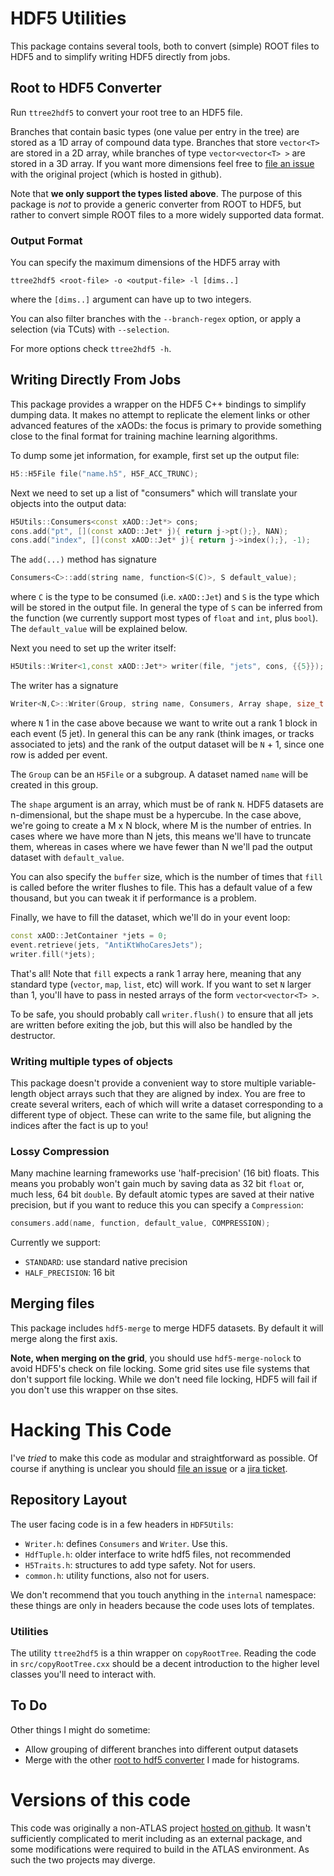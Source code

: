 HDF5 Utilities
==============

This package contains several tools, both to convert (simple) ROOT
files to HDF5 and to simplify writing HDF5 directly from jobs.


Root to HDF5 Converter
----------------------

Run `ttree2hdf5` to convert your root tree to an HDF5 file.

Branches that contain basic types (one value per entry in the tree)
are stored as a 1D array of compound data type. Branches that store
`vector<T>` are stored in a 2D array, while branches of type
`vector<vector<T> >` are stored in a 3D array. If you want more
dimensions feel free to [file an issue][1] with the original project
(which is hosted in github).

Note that **we only support the types listed above**. The purpose of
this package is _not_ to provide a generic converter from ROOT to
HDF5, but rather to convert simple ROOT files to a more widely
supported data format.

### Output Format ###

You can specify the maximum dimensions of the HDF5 array with

```
ttree2hdf5 <root-file> -o <output-file> -l [dims..]
```

where the `[dims..]` argument can have up to two integers.

You can also filter branches with the `--branch-regex` option, or
apply a selection (via TCuts) with `--selection`.

For more options check `ttree2hdf5 -h`.


Writing Directly From Jobs
--------------------------

This package provides a wrapper on the HDF5 C++ bindings to simplify
dumping data. It makes no attempt to replicate the element links or
other advanced features of the xAODs: the focus is primary to provide
something close to the final format for training machine learning
algorithms.

To dump some jet information, for example, first set up
the output file:

```C++
H5::H5File file("name.h5", H5F_ACC_TRUNC);
```

Next we need to set up a list of "consumers" which will translate
your objects into the output data:

```C++
H5Utils::Consumers<const xAOD::Jet*> cons;
cons.add("pt", [](const xAOD::Jet* j){ return j->pt();}, NAN);
cons.add("index", [](const xAOD::Jet* j){ return j->index();}, -1);
```

The `add(...)` method has signature

```C++
Consumers<C>::add(string name, function<S(C)>, S default_value);
```

where `C` is the type to be consumed (i.e. `xAOD::Jet`) and `S` is the
type which will be stored in the output file. In general the type of
`S` can be inferred from the function (we currently support most types
of `float` and `int`, plus `bool`). The `default_value` will be
explained below.

Next you need to set up the writer itself:

```C++
H5Utils::Writer<1,const xAOD::Jet*> writer(file, "jets", cons, {{5}});
```

The writer has a signature

```C++
Writer<N,C>::Writer(Group, string name, Consumers, Array shape, size_t buffer);
```

where `N` 1 in the case above because we want to write out a rank 1
block in each event (5 jet). In general this can be any rank (think
images, or tracks associated to jets) and the rank of the output
dataset will be `N` + 1, since one row is added per event.

The `Group` can be an `H5File` or a subgroup. A dataset named `name`
will be created in this group.

The `shape` argument is an array, which must be of rank `N`. HDF5
datasets are n-dimensional, but the shape must be a hypercube. In the
case above, we're going to create a M x N block, where M is the number
of entries. In cases where we have more than N jets, this means we'll
have to truncate them, whereas in cases where we have fewer than N
we'll pad the output dataset with `default_value`.

You can also specify the `buffer` size, which is the number of times
that `fill` is called before the writer flushes to file. This has a
default value of a few thousand, but you can tweak it if performance
is a problem.

Finally, we have to fill the dataset, which we'll do in your event
loop:

```C++
const xAOD::JetContainer *jets = 0;
event.retrieve(jets, "AntiKtWhoCaresJets");
writer.fill(*jets);
```

That's all! Note that `fill` expects a rank 1 array here, meaning that
any standard type (`vector`, `map`, `list`, etc) will work. If you
want to set `N` larger than 1, you'll have to pass in nested arrays of
the form `vector<vector<T> >`.

To be safe, you should probably call `writer.flush()` to
ensure that all jets are written before exiting the job, but this will
also be handled by the destructor.

### Writing multiple types of objects ###

This package doesn't provide a convenient way to store multiple
variable-length object arrays such that they are aligned by index. You
are free to create several writers, each of which will write a dataset
corresponding to a different type of object. These can write to the
same file, but aligning the indices after the fact is up to you!

### Lossy Compression

Many machine learning frameworks use 'half-precision' (16 bit)
floats. This means you probably won't gain much by saving data as 32
bit `float` or, much less, 64 bit `double`. By default atomic types
are saved at their native precision, but if you want to reduce this
you can specify a `Compression`:

```C++
consumers.add(name, function, default_value, COMPRESSION);
```

Currently we support:
 - `STANDARD`: use standard native precision
 - `HALF_PRECISION`: 16 bit

Merging files
-------------

This package includes `hdf5-merge` to merge HDF5 datasets. By default
it will merge along the first axis.

**Note, when merging on the grid**, you should use `hdf5-merge-nolock`
to avoid HDF5's check on file locking. Some grid sites use file
systems that don't support file locking. While we don't need file
locking, HDF5 will fail if you don't use this wrapper on thse sites.


Hacking This Code
=================

I've _tried_ to make this code as modular and straightforward as
possible. Of course if anything is unclear you should
[file an issue][1] or a [jira ticket][1j].

Repository Layout
-----------------

The user facing code is in a few headers in `HDF5Utils`:

   - `Writer.h`: defines `Consumers` and `Writer`. Use this.
   - `HdfTuple.h`: older interface to write hdf5 files, not recommended
   - `H5Traits.h`: structures to add type safety. Not for users.
   - `common.h`: utility functions, also not for users.

We don't recommend that you touch anything in the `internal`
namespace: these things are only in headers because the code uses lots
of templates.

### Utilities ###

The utility `ttree2hdf5` is a thin wrapper on `copyRootTree`. Reading
the code in `src/copyRootTree.cxx` should be a decent introduction to
the higher level classes you'll need to interact with.

To Do
-----

Other things I might do sometime:

 - Allow grouping of different branches into different output datasets
 - Merge with the other [root to hdf5 converter][2] I made for histograms.

Versions of this code
=====================

This code was originally a non-ATLAS project [hosted on github][3]. It
wasn't sufficiently complicated to merit including as an external
package, and some modifications were required to build in the ATLAS
environment. As such the two projects may diverge.

[1]: https://github.com/dguest/ttree2hdf5/issues
[1j]: https://its.cern.ch/jira/projects/ATLASG/
[2]: https://github.com/dguest/th2hdf5
[3]: https://github.com/dguest/ttree2hdf5

